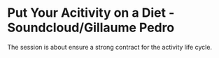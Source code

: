 # Put Your Acitivity on a Diet - Soundcloud/Gillaume Pedro

The session is about ensure a strong contract for the activity life cycle.
